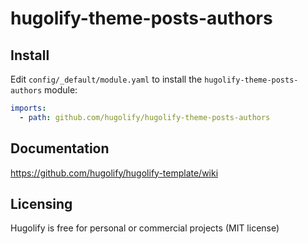 # hugolify-theme-posts-authors

## Install
Edit `config/_default/module.yaml` to install the `hugolify-theme-posts-authors` module:
```yml
imports:
  - path: github.com/hugolify/hugolify-theme-posts-authors
```

## Documentation
https://github.com/hugolify/hugolify-template/wiki

## Licensing
Hugolify is free for personal or commercial projects (MIT license)
